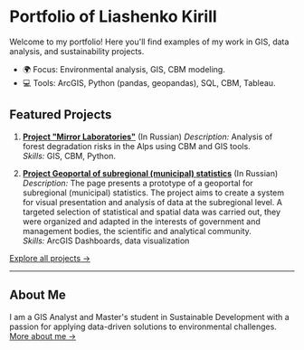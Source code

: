 # Portfolio of Liashenko Kirill

Welcome to my portfolio! Here you'll find examples of my work in GIS, data analysis, and sustainability projects.  
- 🌍 Focus: Environmental analysis, GIS, CBM modeling.  
- 💻 Tools: ArcGIS, Python (pandas, geopandas), SQL, CBM, Tableau.  

## Featured Projects
1. **[Project "Mirror Laboratories"](https://geoportal.hse.ru/portal/apps/storymaps/stories/93c0e34807a94576a5ee8e002fd5bffc)** (In Russian)
   *Description:* Analysis of forest degradation risks in the Alps using CBM and GIS tools.  
   *Skills:* GIS, CBM, Python.  

2. **[Project Geoportal of subregional (municipal) statistics](https://geoportal.hse.ru/portal/apps/storymaps/stories/4507c1bebaa04d788c5116af2755fbd7)**  (In Russian)
   *Description:* The page presents a prototype of a geoportal for subregional (municipal) statistics. The project aims to create a system for visual presentation and analysis of data at the subregional level. A targeted selection of statistical and spatial data was carried out, they were organized and adapted in the interests of government and management bodies, the scientific and analytical community.  
   *Skills:* ArcGIS Dashboards, data visualization
    

[Explore all projects →](projects)

---

## About Me
I am a GIS Analyst and Master's student in Sustainable Development with a passion for applying data-driven solutions to environmental challenges.  
[More about me →](contact.md)

